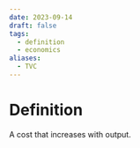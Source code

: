```yaml
---
date: 2023-09-14
draft: false
tags:
  - definition
  - economics
aliases:
  - TVC
---
```

# Definition

A cost that increases with output.